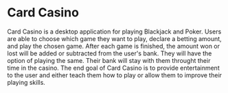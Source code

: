# Card Casino
Card Casino is a desktop application for playing Blackjack and Poker.  Users are able to choose which game they want to play, declare a betting amount, and play the chosen game.  After each game is finished, the amount won or lost will be added or subtracted from the user's bank. They will have the option of playing the same.  Their bank will stay with them throught their time in the casino. The end goal of Card Casino is to provide entertainment to the user and either teach them how to play or allow them to improve their playing skills.
